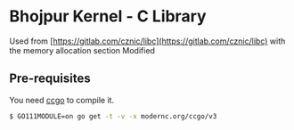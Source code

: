 # Bhojpur Kernel - C Library

Used from [https://gitlab.com/cznic/libc](https://gitlab.com/cznic/libc) with the memory
allocation section Modified

## Pre-requisites

You need [ccgo](https://gitlab.com/cznic/ccgo) to compile it.

```bash
$ GO111MODULE=on go get -t -v -x modernc.org/ccgo/v3
```
